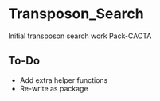 # Transposon_Search
 Initial transposon search work Pack-CACTA

## To-Do
- Add extra helper functions
- Re-write as package

